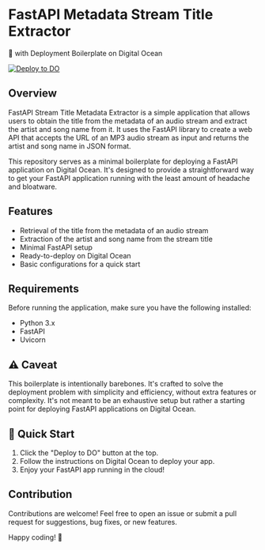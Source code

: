 # FastAPI Metadata Stream Title Extractor

🚀 with Deployment Boilerplate on Digital Ocean

[![Deploy to DO](https://www.deploytodo.com/do-btn-blue.svg)](https://cloud.digitalocean.com/apps/new?repo=https://github.com/jailsonsb2/fastapi-streamtitle-bd/tree/main/)

## Overview

FastAPI Stream Title Metadata Extractor is a simple application that allows users to obtain the title from the metadata of an audio stream and extract the artist and song name from it. It uses the FastAPI library to create a web API that accepts the URL of an MP3 audio stream as input and returns the artist and song name in JSON format.

This repository serves as a minimal boilerplate for deploying a FastAPI application on Digital Ocean. It's designed to provide a straightforward way to get your FastAPI application running with the least amount of headache and bloatware.

## Features

- Retrieval of the title from the metadata of an audio stream
- Extraction of the artist and song name from the stream title
- Minimal FastAPI setup
- Ready-to-deploy on Digital Ocean
- Basic configurations for a quick start

## Requirements

Before running the application, make sure you have the following installed:
- Python 3.x
- FastAPI
- Uvicorn

## ⚠️ Caveat

This boilerplate is intentionally barebones. It's crafted to solve the deployment problem with simplicity and efficiency, without extra features or complexity. It's not meant to be an exhaustive setup but rather a starting point for deploying FastAPI applications on Digital Ocean.

## 🚀 Quick Start

1. Click the "Deploy to DO" button at the top.
2. Follow the instructions on Digital Ocean to deploy your app.
3. Enjoy your FastAPI app running in the cloud!

## Contribution

Contributions are welcome! Feel free to open an issue or submit a pull request for suggestions, bug fixes, or new features.

Happy coding! 🎉

